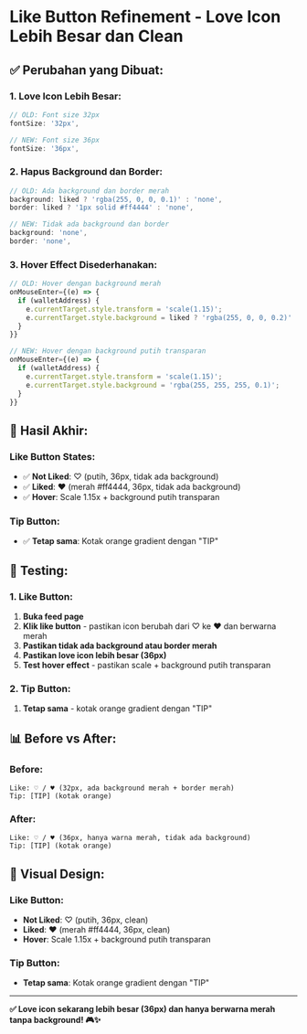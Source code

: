# Like Button Refinement - Love Icon Lebih Besar dan Clean

## ✅ **Perubahan yang Dibuat:**

### **1. Love Icon Lebih Besar:**
```typescript
// OLD: Font size 32px
fontSize: '32px',

// NEW: Font size 36px
fontSize: '36px',
```

### **2. Hapus Background dan Border:**
```typescript
// OLD: Ada background dan border merah
background: liked ? 'rgba(255, 0, 0, 0.1)' : 'none',
border: liked ? '1px solid #ff4444' : 'none',

// NEW: Tidak ada background dan border
background: 'none',
border: 'none',
```

### **3. Hover Effect Disederhanakan:**
```typescript
// OLD: Hover dengan background merah
onMouseEnter={(e) => {
  if (walletAddress) {
    e.currentTarget.style.transform = 'scale(1.15)';
    e.currentTarget.style.background = liked ? 'rgba(255, 0, 0, 0.2)' : 'rgba(255, 255, 255, 0.1)';
  }
}}

// NEW: Hover dengan background putih transparan
onMouseEnter={(e) => {
  if (walletAddress) {
    e.currentTarget.style.transform = 'scale(1.15)';
    e.currentTarget.style.background = 'rgba(255, 255, 255, 0.1)';
  }
}}
```

## 🎯 **Hasil Akhir:**

### **Like Button States:**
- ✅ **Not Liked**: ♡ (putih, 36px, tidak ada background)
- ✅ **Liked**: ♥ (merah #ff4444, 36px, tidak ada background)
- ✅ **Hover**: Scale 1.15x + background putih transparan

### **Tip Button:**
- ✅ **Tetap sama**: Kotak orange gradient dengan "TIP"

## 🧪 **Testing:**

### **1. Like Button:**
1. **Buka feed page**
2. **Klik like button** - pastikan icon berubah dari ♡ ke ♥ dan berwarna merah
3. **Pastikan tidak ada background atau border merah**
4. **Pastikan love icon lebih besar (36px)**
5. **Test hover effect** - pastikan scale + background putih transparan

### **2. Tip Button:**
1. **Tetap sama** - kotak orange gradient dengan "TIP"

## 📊 **Before vs After:**

### **Before:**
```
Like: ♡ / ♥ (32px, ada background merah + border merah)
Tip: [TIP] (kotak orange)
```

### **After:**
```
Like: ♡ / ♥ (36px, hanya warna merah, tidak ada background)
Tip: [TIP] (kotak orange)
```

## 🎨 **Visual Design:**

### **Like Button:**
- **Not Liked**: ♡ (putih, 36px, clean)
- **Liked**: ♥ (merah #ff4444, 36px, clean)
- **Hover**: Scale 1.15x + background putih transparan

### **Tip Button:**
- **Tetap sama**: Kotak orange gradient dengan "TIP"

---

**✅ Love icon sekarang lebih besar (36px) dan hanya berwarna merah tanpa background! 🎮✨**

